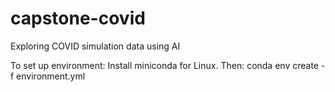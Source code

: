 # capstone-covid
Exploring COVID simulation data using AI


To set up environment:
Install miniconda for Linux. Then:
  conda env create -f environment.yml
